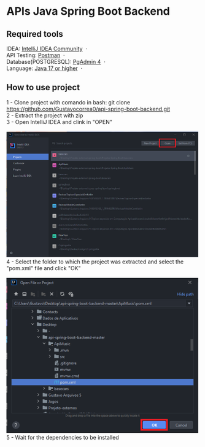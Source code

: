 <h1>APIs Java Spring Boot Backend</h1>

## Required tools
IDEA: [IntelliJ IDEA Community](https://www.jetbrains.com/idea/download/?section=windows) &nbsp;&middot;&nbsp; <br>
API Testing: [Postman](https://www.postman.com/downloads/) &nbsp;&middot;&nbsp; <br>
Database(POSTGRESQL): [PgAdmin 4](https://www.pgadmin.org/download/) &nbsp;&middot;&nbsp; <br>
Language: [Java 17 or higher](https://www.oracle.com/br/java/technologies/downloads/) &nbsp;&middot;&nbsp; 

## How to use project
<a>1 - Clone project with comando in bash: git clone https://github.com/Gustavocorrea0/api-spring-boot-backend.git </a>
<br>
<a>2 - Extract the project with zip<a/>
<br>
<a>3 - Open IntelliJ IDEA and clink in "OPEN"<a/> <br><br>
<img width="500px" src="./HowToUseAPI/intellij_IDEA_open_project.png">
<a>4 - Select the folder to which the project was extracted and select the "pom.xml" file and click "OK"<a/> <br><br>
<img width="500px" src="./HowToUseAPI/intellij_IDEA_open_project_2.png">
<a>5 - Wait for the dependencies to be installed<a/> <br><br>
